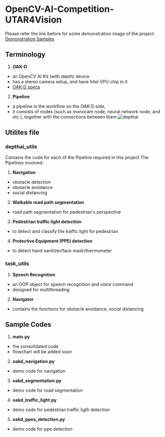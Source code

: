 # OpenCV-AI-Competition-UTAR4Vision
Please refer the link before for some demonstration image of the project.<br>
[Demonstration Samples](https://github.com/yjwong1999/OpenCV-AI-Competition-UTAR4Vision/blob/main/demo/Demo.md)

## Terminology
1. **OAK-D**
- an OpenCV AI Kit (with depth) device 
- has a stereo camera setup, and have Intel VPU chip in it
- [OAK-D specs](https://docs.luxonis.com/projects/hardware/en/latest/pages/BW1098OAK.html#bw1098oak)
2. **Pipeline**
- a pipeline is the workflow on the OAK-D side, 
- it consists of nodes (such as monocam node, neural network node, and etc.), together with the connections between them
![depthai](https://user-images.githubusercontent.com/55955482/126036064-95e69b4f-7579-44f1-bb06-b003ed24fb72.png)

## Utilites file

### depthai_utils
Contains the code for each of the Pipeline required in this project
The Pipelines involved:
1. **Navigation**
- obstacle detection
- obstacle avoidance
- social distancing
2. **Walkable road path segmentation**
- road path segmentation for pedestrian's perspective
3. **Pedestrian traffic light detection**
- to detect and classify the traffic light for pedestrian
4. **Protective Equipment (PPE) detection**
- to detect hand sanitizer/face mask/thermometer

### task_utils
1. **Speech Recognition**
- an OOP object for speech recognition and voice command
- designed for multithreading
2. **Navigator**
- contains the functions for obstacle avoidance, social distancing

## Sample Codes
1. **main.py**
- the consolidated code
- flowchart will be added soon
2. **oakd_navigation.py**
- demo code for navigation
3. **oakd_segmentation.py**
- demo code for road segmentation
4. **oakd_traffic_light.py**
- demo code for pedestrian traffic ligth detection
5. **oakd_ppes_detection.py**
- demo code for ppe detection
